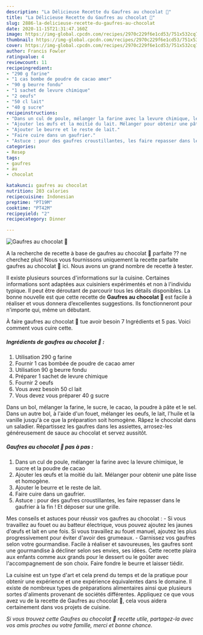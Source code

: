 ```yaml
---
description: "La Délicieuse Recette du Gaufres au chocolat 🍫"
title: "La Délicieuse Recette du Gaufres au chocolat 🍫"
slug: 2886-la-delicieuse-recette-du-gaufres-au-chocolat
date: 2020-11-15T21:31:47.160Z
image: https://img-global.cpcdn.com/recipes/2970c229f6e1cd53/751x532cq70/gaufres-au-chocolat-🍫-photo-principale-de-la-recette.jpg
thumbnail: https://img-global.cpcdn.com/recipes/2970c229f6e1cd53/751x532cq70/gaufres-au-chocolat-🍫-photo-principale-de-la-recette.jpg
cover: https://img-global.cpcdn.com/recipes/2970c229f6e1cd53/751x532cq70/gaufres-au-chocolat-🍫-photo-principale-de-la-recette.jpg
author: Francis Fowler
ratingvalue: 4
reviewcount: 11
recipeingredient:
- "290 g farine"
- "1 cas bombe de poudre de cacao amer"
- "90 g beurre fondu"
- "1 sachet de levure chimique"
- "2 oeufs"
- "50 cl lait"
- "40 g sucre"
recipeinstructions:
- "Dans un cul de poule, mélanger la farine avec la levure chimique, le sucre et la poudre de cacao"
- "Ajouter les œufs et la moitié du lait. Mélanger pour obtenir une pâte lisse et homogène."
- "Ajouter le beurre et le reste de lait."
- "Faire cuire dans un gaufrier."
- "Astuce : pour des gaufres croustillantes, les faire repasser dans le gaufrier à la fin ! Et déposer sur une grille."
categories:
- Resep
tags:
- gaufres
- au
- chocolat

katakunci: gaufres au chocolat 
nutrition: 203 calories
recipecuisine: Indonesian
preptime: "PT19M"
cooktime: "PT42M"
recipeyield: "2"
recipecategory: Dinner

---
```



![Gaufres au chocolat 🍫](https://img-global.cpcdn.com/recipes/2970c229f6e1cd53/751x532cq70/gaufres-au-chocolat-🍫-photo-principale-de-la-recette.jpg)

A la recherche de recette à base de gaufres au chocolat 🍫 parfaite ?? ne cherchez plus! Nous vous fournissons uniquement la recette parfaite gaufres au chocolat 🍫 ici. Nous avons un grand nombre de recette à tester.

Il existe plusieurs sources d'informations sur la cuisine. Certaines informations sont adaptées aux cuisiniers expérimentés et non à l'individu typique. Il peut être déroutant de parcourir tous les détails disponibles. La bonne nouvelle est que cette recette de <strong> Gaufres au chocolat 🍫 </strong> est facile à réaliser et vous donnera d’excellentes suggestions. Ils fonctionneront pour n'importe qui, même un débutant.

<!--inarticleads1-->

À faire gaufres au chocolat 🍫 tue avoir besoin 7 Ingrédients et 5 pas. Voici comment vous cuire cette.

##### Ingrédients de gaufres au chocolat 🍫 :

1. Utilisation 290 g farine
1. Fournir 1 cas bombée de poudre de cacao amer
1. Utilisation 90 g beurre fondu
1. Préparer 1 sachet de levure chimique
1. Fournir 2 oeufs
1. Vous avez besoin 50 cl lait
1. Vous devez vous préparer 40 g sucre


Dans un bol, mélanger la farine, le sucre, le cacao, la poudre à pâte et le sel. Dans un autre bol, à l&#39;aide d&#39;un fouet, mélanger les oeufs, le lait, l&#39;huile et la vanille jusqu&#39;à ce que la préparation soit homogène. Râpez le chocolat dans un saladier. Répartissez les gaufres dans les assiettes, arrosez-les généreusement de sauce au chocolat et servez aussitôt. 

<!--inarticleads2-->

##### Gaufres au chocolat 🍫 pas à pas :

1. Dans un cul de poule, mélanger la farine avec la levure chimique, le sucre et la poudre de cacao
1. Ajouter les œufs et la moitié du lait. Mélanger pour obtenir une pâte lisse et homogène.
1. Ajouter le beurre et le reste de lait.
1. Faire cuire dans un gaufrier.
1. Astuce : pour des gaufres croustillantes, les faire repasser dans le gaufrier à la fin ! Et déposer sur une grille.


Mes conseils et astuces pour réussir vos gaufres au chocolat : - Si vous travaillez au fouet ou au batteur électrique, vous pouvez ajoutez les jaunes d&#39;œufs et lait en une fois. Si vous travaillez au fouet manuel, ajoutez les plus progressivement pour éviter d&#39;avoir des grumeaux. - Garnissez vos gaufres selon votre gourmandise. Facile à réaliser et savoureuses, les gaufres sont une gourmandise à décliner selon ses envies, ses idées. Cette recette plaira aux enfants comme aux grands pour le dessert ou le goûter avec l&#39;accompagnement de son choix. Faire fondre le beurre et laisser tiédir. 

<!--inarticleads1-->

<p>
La cuisine est un type d'art et cela prend du temps et de la pratique pour obtenir une expérience et une expérience équivalentes dans le domaine. Il existe de nombreux types de préparations alimentaires ainsi que plusieurs sortes d'aliments provenant de sociétés différentes. Appliquez ce que vous avez vu de la recette de Gaufres au chocolat 🍫, cela vous aidera certainement dans vos projets de cuisine.
</p>

<p>
<i>Si vous trouvez cette Gaufres au chocolat 🍫 recette utile, partagez-la avec vos amis proches ou votre famille, merci et bonne chance.</i>
</p>
